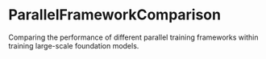 # ParallelFrameworkComparison
Comparing the performance of different parallel training frameworks within training large-scale foundation models.
